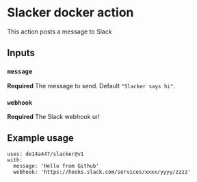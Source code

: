 # Slacker docker action

This action posts a message to Slack


## Inputs

### `message`

**Required** The message to send. Default `"Slacker says hi"`.

### `webhook`

**Required** The Slack webhook url


## Example usage

    uses: de14a447/slacker@v1
    with:
      message: 'Hello from Github'
      webhook: 'https://hooks.slack.com/services/xxxx/yyyy/zzzz'
